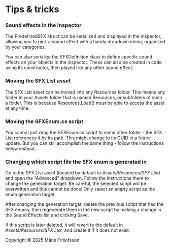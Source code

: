 # Tips & tricks

### Sound effects in the Inspector
The PredefinedSFX struct can be serialized and displayed in the inspector, allowing you to pick a sound effect with a handy dropdown menu, organized by your categories.

You can also serialize the SFXDefinition class to define specific sound effects on your objects in the inspector. These can also be created in code using its constructor, then played like any other sound effect.


### Moving the SFX List asset
The SFX List asset can be moved into any Resources folder. This means any folder in your Assets folder that is named Resources, or subfolders of such a folder. This is because Resources.Load() must be able to access the asset at any time.


### Moving the SFXEnum.cs script
You cannot just drag the SFXEnum.cs script to some other folder - the SFX List references it by its path. This might change to its GUID in a future update. But you can still accomplish the same thing - follow the instructions below instead.


### Changing which script file the SFX enum is generated in
Go to the SFX List asset (located by default in *Assets/Resources/SFX List*) and open the "Advanced" dropdown. Follow the instructions there to change the generation target. Be careful, the selected script will be overwritten and this cannot be done! Only select an empty script as the enum generation target.

After changing the generation target, delete the previous script that had the SFX enums, then regenerate them in the new script by making a change in the Sound Effects list and clicking Save. 

If this script is later deleted, it will revert to the default in *Assets/Resources/SFX List*, and create it if it does not exist.



Copyright © 2025 Måns Fritiofsson
